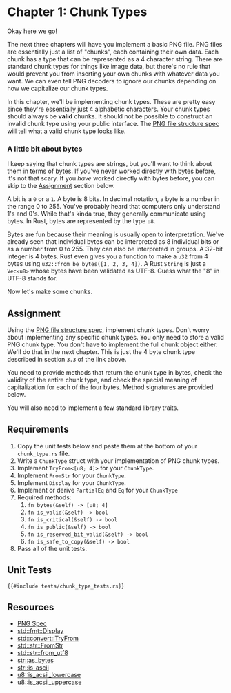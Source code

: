 # Chapter 1: Chunk Types

Okay here we go!

The next three chapters will have you implement a basic PNG file. PNG files are essentially just a list of "chunks", each containing their own data. Each chunk has a type that can be represented as a 4 character string. There are standard chunk types for things like image data, but there's no rule that would prevent you from inserting your own chunks with whatever data you want. We can even tell PNG decoders to ignore our chunks depending on how we capitalize our chunk types.

In this chapter, we'll be implementing chunk types. These are pretty easy since they're essentially just 4 alphabetic characters. Your chunk types should always be __valid__ chunks. It should not be possible to construct an invalid chunk type using your public interface. The [PNG file structure spec](http://www.libpng.org/pub/png/spec/1.2/PNG-Structure.html) will tell what a valid chunk type looks like.

### A little bit about bytes

I keep saying that chunk types are strings, but you'll want to think about them in terms of bytes. If you've never worked directly with bytes before, it's not that scary. If you _have_ worked directly with bytes before, you can skip to the [Assignment](#assignment) section below.

A bit is a `0` or a `1`. A byte is 8 bits. In decimal notation, a byte is a number in the range 0 to 255. You've probably heard that computers only understand 1's and 0's. While that's kinda true, they generally communicate using bytes. In Rust, bytes are represented by the type `u8`.

Bytes are fun because their meaning is usually open to interpretation. We've already seen that individual bytes can be interpreted as 8 individual bits or as a number from 0 to 255. They can also be interpreted in groups. A 32-bit integer is 4 bytes. Rust even gives you a function to make a `u32` from 4 bytes using `u32::from_be_bytes([1, 2, 3, 4])`. A Rust `String` is just a `Vec<u8>` whose bytes have been validated as UTF-8. Guess what the "8" in UTF-8 stands for.

Now let's make some chunks.


## Assignment
Using the [PNG file structure spec](http://www.libpng.org/pub/png/spec/1.2/PNG-Structure.html), implement chunk types. Don't worry about implementing any specific chunk types. You only need to store a valid PNG chunk type. You don't have to implement the full chunk object either. We'll do that in the next chapter. This is just the 4 byte chunk type described in section `3.3` of the link above.

You need to provide methods that return the chunk type in bytes, check the validity of the entire chunk type, and check the special meaning of capitalization for each of the four bytes. Method signatures are provided below.

You will also need to implement a few standard library traits.


## Requirements
1. Copy the unit tests below and paste them at the bottom of your `chunk_type.rs` file.
2. Write a `ChunkType` struct with your implementation of PNG chunk types.
3. Implement `TryFrom<[u8; 4]>` for your `ChunkType`.
4. Implement `FromStr` for your `ChunkType`.
5. Implement `Display` for your `ChunkType`.
6. Implement or derive `PartialEq` and `Eq` for your `ChunkType`
7. Required methods:
   1. `fn bytes(&self) -> [u8; 4]`
   2. `fn is_valid(&self) -> bool`
   3. `fn is_critical(&self) -> bool`
   4. `fn is_public(&self) -> bool`
   5. `fn is_reserved_bit_valid(&self) -> bool`
   6. `fn is_safe_to_copy(&self) -> bool` 
8. Pass all of the unit tests.


## Unit Tests

```rust,no_run
{{#include tests/chunk_type_tests.rs}}
```

## Resources
* [PNG Spec](http://www.libpng.org/pub/png/spec/1.2/PNG-Contents.html)
* [std::fmt::Display](https://doc.rust-lang.org/std/fmt/trait.Display.html)
* [std::convert::TryFrom](https://doc.rust-lang.org/std/convert/trait.TryFrom.html)
* [std::str::FromStr](https://doc.rust-lang.org/std/str/trait.FromStr.html)
* [std::str::from_utf8](https://doc.rust-lang.org/std/str/fn.from_utf8.html)
* [str::as_bytes](https://doc.rust-lang.org/std/primitive.str.html#method.as_bytes)
* [str::is_ascii](https://doc.rust-lang.org/std/primitive.str.html#method.is_ascii)
* [u8::is_acsii_lowercase](https://doc.rust-lang.org/std/primitive.u8.html#method.is_ascii_lowercase)
* [u8::is_acsii_uppercase](https://doc.rust-lang.org/std/primitive.u8.html#method.is_ascii_uppercase)
